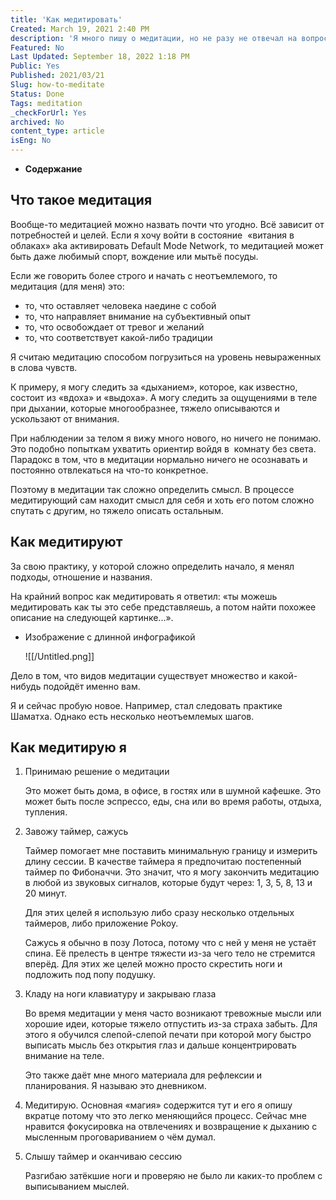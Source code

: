 ```yaml
---
title: 'Как медитировать'
Created: March 19, 2021 2:40 PM
description: 'Я много пишу о медитации, но не разу не отвечал на вопрос, что под ней понимаю и как её делаю. Здесь я приведу определение и алгоритм медитации.'
Featured: No
Last Updated: September 18, 2022 1:18 PM
Public: Yes
Published: 2021/03/21
Slug: how-to-meditate
Status: Done
Tags: meditation
_checkForUrl: Yes
archived: No
content_type: article
isEng: No
---
```


- **Содержание**

## **Что такое медитация**

Вообще-то медитацией можно назвать почти что угодно. Всё зависит от потребностей и целей. Если я хочу войти в состояние  «витания в облаках» aka активировать Default Mode Network, то медитацией может быть даже любимый спорт, вождение или мытьё посуды.

Если же говорить более строго и начать с неотъемлемого, то медитация (для меня) это:

- то, что оставляет человека наедине с собой
- то, что направляет внимание на субъективный опыт
- то, что освобождает от тревог и желаний
- то, что соответствует какой-либо традиции

Я считаю медитацию способом погрузиться на уровень невыраженных в слова чувств.

К примеру, я могу следить за «дыханием», которое, как известно, состоит из «вдоха» и «выдоха». А могу следить за ощущениями в теле при дыхании, которые многообразнее, тяжело описываются и ускользают от внимания.

При наблюдении за телом я вижу много нового, но ничего не понимаю. Это подобно попыткам ухватить ориентир войдя в  комнату без света. Парадокс в том, что в медитации нормально ничего не осознавать и постоянно отвлекаться на что-то конкретное.

Поэтому в медитации так сложно определить смысл. В процессе медитирующий сам находит смысл для себя и хоть его потом сложно спутать с другим, но тяжело описать остальным.

## **Как медитируют**

За свою практику, у которой сложно определить начало, я менял подходы, отношение и названия.

На крайний вопрос как медитировать я ответил: «ты можешь медитировать как ты это себе представляешь, а потом найти похожее описание на следующей картинке...».

- Изображение с длинной инфографикой
    
    ![[/Untitled.png]]
    

Дело в том, что видов медитации существует множество и какой-нибудь подойдёт именно вам.

Я и сейчас пробую новое. Например, стал следовать практике Шаматха. Однако есть несколько неотъемлемых шагов.

## **Как медитирую я**

1. Принимаю решение о медитации
    
    Это может быть дома, в офисе, в гостях или в шумной кафешке. Это может быть после эспрессо, еды, сна или во время работы, отдыха, тупления.
    
2. Завожу таймер, сажусь
    
    Таймер помогает мне поставить минимальную границу и измерить длину сессии. В качестве таймера я предпочитаю постепенный таймер по Фибоначчи. Это значит, что я могу закончить медитацию в любой из звуковых сигналов, которые будут через: 1, 3, 5, 8, 13 и 20 минут.
    
    Для этих целей я использую либо сразу несколько отдельных таймеров, либо приложение Pokoy.
    
    Сажусь я обычно в позу Лотоса, потому что с ней у меня не устаёт спина. Её прелесть в центре тяжести из-за чего тело не стремится вперёд. Для этих же целей можно просто скрестить ноги и подложить под попу подушку.
    
3. Кладу на ноги клавиатуру и закрываю глаза
    
    Во время медитации у меня часто возникают тревожные мысли или хорошие идеи, которые тяжело отпустить из-за страха забыть. Для этого я обучился слепой-слепой печати при которой могу быстро выписать мысль без открытия глаз и дальше концентрировать внимание на теле.
    
    Это также даёт мне много материала для рефлексии и планирования. Я называю это дневником.
    
4. Медитирую. Основная «магия» содержится тут и его я опишу вкратце потому что это легко меняющийся процесс. Сейчас мне нравится фокусировка на отвлечениях и возвращение к дыханию с мысленным проговариванием о чём думал.
5. Слышу таймер и оканчиваю сессию
    
    Разгибаю затёкшие ноги и проверяю не было ли каких-то проблем с выписыванием мыслей.